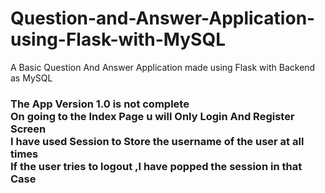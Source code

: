 # Question-and-Answer-Application-using-Flask-with-MySQL
A Basic Question And Answer Application made using Flask with Backend as MySQL

<h3> The App Version 1.0 is not complete<br>
  On going to the Index Page u will Only Login And Register Screen<br>
  I have used Session to Store the username of the user at all times<br>
  If the user tries to logout ,I have popped the session in that Case</h3>
